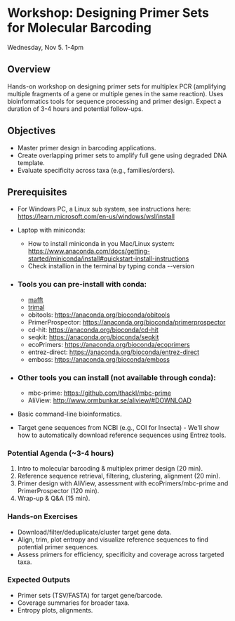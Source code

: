 # Workshop: Designing Primer Sets for Molecular Barcoding

Wednesday, Nov 5. 1-4pm

## Overview
Hands-on workshop on designing primer sets for multiplex PCR (amplifying multiple fragments of a gene or multiple genes in the same reaction). Uses bioinformatics tools for sequence processing and primer design. Expect a duration of 3-4 hours and potential follow-ups.
## Objectives
* Master primer design in barcoding applications.
* Create overlapping primer sets to amplify full gene using degraded DNA template.
* Evaluate specificity across taxa (e.g., families/orders).
## Prerequisites
* For Windows PC, a Linux sub system, see instructions here: https://learn.microsoft.com/en-us/windows/wsl/install
 
* Laptop with miniconda:
  * How to install miniconda in you Mac/Linux system: https://www.anaconda.com/docs/getting-started/miniconda/install#quickstart-install-instructions
  * Check installion in the terminal by typing conda --version
 
* ###	Tools you can pre-install with conda: 
  *	[mafft](https://anaconda.org/bioconda/mafft)
  *	 [trimal](https://anaconda.org/bioconda/trimal)
  *	obitools: https://anaconda.org/bioconda/obitools
  *	PrimerProspector: https://anaconda.org/bioconda/primerprospector
  *	cd-hit: https://anaconda.org/bioconda/cd-hit
  *	seqkit: https://anaconda.org/bioconda/seqkit
  *	ecoPrimers: https://anaconda.org/bioconda/ecoprimers
  *	entrez-direct: https://anaconda.org/bioconda/entrez-direct
  *	emboss: https://anaconda.org/bioconda/emboss
* ###	Other tools you can install (not available through conda):
  *	mbc-prime: https://github.com/thackl/mbc-prime
  *	AliView: http://www.ormbunkar.se/aliview/#DOWNLOAD
*	Basic command-line bioinformatics.
*	Target gene sequences from NCBI (e.g., COI for Insecta) - We'll show how to automatically download reference sequences using Entrez tools.

### Potential Agenda (~3-4 hours)
1.	Intro to molecular barcoding & multiplex primer design (20 min).
2.	Reference sequence retrieval, filtering, clustering, alignment (20 min).
3.	Primer design with AliView, assessment with ecoPrimers/mbc-prime and PrimerProspector (120 min).
4.	Wrap-up & Q&A (15 min).

### Hands-on Exercises
*	Download/filter/deduplicate/cluster target gene data.
*	Align, trim, plot entropy and visualize reference sequences to find potential primer sequences.
*	Assess primers for efficiency, specificity and coverage across targeted taxa.
### Expected Outputs
*	Primer sets (TSV/FASTA) for target gene/barcode.
*	Coverage summaries for broader taxa.
*	Entropy plots, alignments.




